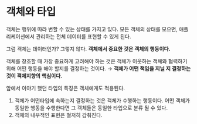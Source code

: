 # 객체와 타입

객체는 행위에 따라 변할 수 있는 상태를 가지고 있다. 모든 객체의 상태를 모으면, 애플리케이션에서 관리하는 전체 데이터를 표현할 수 있게 된다.

그럼 객체는 데이터인가? 그렇지 않다. **객체에서 중요한 것은 객체의 행동이다.**

객체를 창조할 때 가장 중요하게 고려해야 하는 것은 객체가 이웃하는 객체와 협력하기 위해 어떤 행동을 해야 할지를 결정하는 것이다. → **객체가 어떤 책임을 지닐 지 결정하는 것이 객체지향의 핵심이다.**

앞에서 이야기 했던 타입의 특징은 객체에게도 적용된다.

1. 객체가 어떤타입에 속하는지 결정하는 것은 객체가 수행하는 행동이다. 어떤 객체가 동일한 행동을 수행한다면 그 객체들은 동일한 타입으로 분류 될 수 있다.
2. 객체의 내부적인 표현은 철저히 감춰진다.
